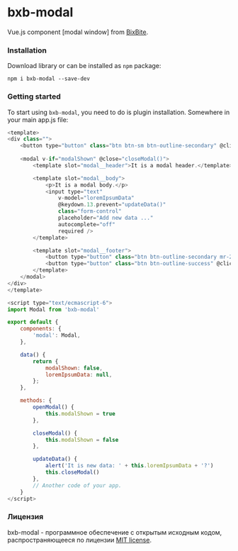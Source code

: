 # bxb-modal
Vue.js component [modal window] from [BixBite](https://github.com/russsiq/bixbite).

### Installation

Download library or can be installed as `npm` package:
```console
npm i bxb-modal --save-dev
```

### Getting started

To start using `bxb-modal`, you need to do is plugin installation. Somewhere in your main app.js file:
```js
<template>
<div class="">
    <button type="button" class="btn btn-sm btn-outline-secondary" @click.prevent="openModal()">Open modal</button>
    
    <modal v-if="modalShown" @close="closeModal()">
        <template slot="modal__header">It is a modal header.</template>

        <template slot="modal__body">
            <p>It is a modal body.</p>
            <input type="text"
                v-model="loremIpsumData"
                @keydown.13.prevent="updateData()"
                class="form-control"
                placeholder="Add new data ..."
                autocomplete="off"
                required />
        </template>

        <template slot="modal__footer">
            <button type="button" class="btn btn-outline-secondary mr-2" @click="closeModal()">Cancel</button>
            <button type="button" class="btn btn-outline-success" @click="updateData()">Apply</button>
        </template>
    </modal>
</div>
</template>

<script type="text/ecmascript-6">
import Modal from 'bxb-modal'

export default {
    components: {
        'modal': Modal,
    },

    data() {
        return {
            modalShown: false,
            loremIpsumData: null,
        };
    },

    methods: {
        openModal() {
            this.modalShown = true
        },

        closeModal() {
            this.modalShown = false
        },

        updateData() {
            alert('It is new data: ' + this.loremIpsumData + '?')
            this.closeModal()
        },
        // Another code of your app.
    }
</script>
```

### Лицензия

bxb-modal - программное обеспечение с открытым исходным кодом, распространяющееся по лицензии [MIT license](https://choosealicense.com/licenses/mit/).
